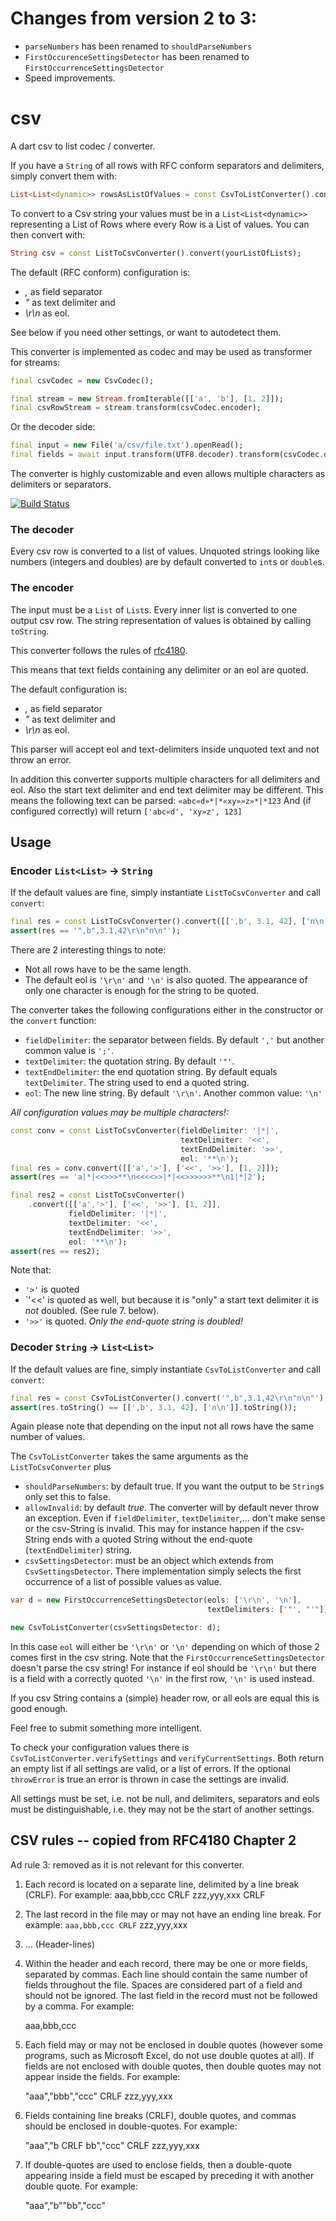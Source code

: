 # Changes from version 2 to 3:

* `parseNumbers` has been renamed to `shouldParseNumbers`
* `FirstOccurenceSettingsDetector` has been renamed to
  `FirstOccurrenceSettingsDetector`
* Speed improvements.

# csv

A dart csv to list codec / converter.

If you have a `String` of all rows with RFC conform separators and delimiters,
simply convert them with:
```dart
List<List<dynamic>> rowsAsListOfValues = const CsvToListConverter().convert(yourString);
```

To convert to a Csv string your values must be in a `List<List<dynamic>>`
representing a List of Rows where every Row is a List of values.
You can then convert with:
```dart
String csv = const ListToCsvConverter().convert(yourListOfLists);
```

The default (RFC conform) configuration is:
* _,_ as field separator
* _"_ as text delimiter and
* _\r\n_ as eol.

See below if you need other settings, or want to autodetect them.

This converter is implemented as codec and may be used as transformer for
streams:

```dart
final csvCodec = new CsvCodec();

final stream = new Stream.fromIterable([['a', 'b'], [1, 2]]);
final csvRowStream = stream.transform(csvCodec.encoder);
```

Or the decoder side:

```dart
final input = new File('a/csv/file.txt').openRead();
final fields = await input.transform(UTF8.decoder).transform(csvCodec.decoder).toList();
```

The converter is highly customizable and even allows multiple characters as
delimiters or separators.

    
[![Build Status](https://drone.io/github.com/close2/csv/status.png)](https://drone.io/github.com/close2/csv/latest)


### The decoder

Every csv row is converted to a list of values.  Unquoted strings looking like
numbers (integers and doubles) are by default converted to `int`s or `double`s.

### The encoder

The input must be a `List` of `List`s.  Every inner list is converted to one
output csv row.  The string representation of values is obtained by calling
`toString`.

This converter follows the rules of
[rfc4180](http://tools.ietf.org/html/rfc4180).

This means that text fields containing any delimiter or an eol are quoted.

The default configuration is:

* _,_ as field separator
* _"_ as text delimiter and
* _\r\n_ as eol.

This parser will accept eol and text-delimiters inside unquoted text and
not throw an error.

In addition this converter supports multiple characters for all delimiters
and eol.  Also the start text delimiter and end text delimiter may be
different.  This means the following text can be parsed:
`«abc«d»*|*«xy»»z»*|*123`
And (if configured correctly) will return `['abc«d', 'xy»z', 123]`


## Usage

### Encoder `List<List>` → `String`

If the default values are fine, simply instantiate `ListToCsvConverter` and
call `convert`:

```dart
final res = const ListToCsvConverter().convert([[',b', 3.1, 42], ['n\n']]);
assert(res == '",b",3.1,42\r\n"n\n"');
```

There are 2 interesting things to note:

* Not all rows have to be the same length.
* The default eol is `'\r\n'` and `'\n'` is also quoted.  The appearance of only
 one character is enough for the string to be quoted.

The converter takes the following configurations either in the constructor or
the `convert` function:

* `fieldDelimiter`: the separator between fields.  By default `','` but another
 common value is `';'`.
* `textDelimiter`: the quotation string.  By default `'"'`.
* `textEndDelimiter`: the end quotation string.  By default equals
 `textDelimiter`.  The string used to end a quoted string.
* `eol`: The new line string.  By default `'\r\n'`.  Another common value: `'\n'`

*All configuration values may be multiple characters!:*

```dart
const conv = const ListToCsvConverter(fieldDelimiter: '|*|',
                                      textDelimiter: '<<',
                                      textEndDelimiter: '>>',
                                      eol: '**\n');
final res = conv.convert([['a','>'], ['<<', '>>'], [1, 2]]);
assert(res == 'a|*|<<>>>**\n<<<<>>|*|<<>>>>>>**\n1|*|2');

final res2 = const ListToCsvConverter()
    .convert([['a','>'], ['<<', '>>'], [1, 2]],
             fieldDelimiter: '|*|',
             textDelimiter: '<<',
             textEndDelimiter: '>>',
             eol: '**\n');
assert(res == res2);
```

Note that:

* `'>'` is quoted
* `'<<' is quoted as well, but because it is "only" a start text delimiter
 it is *not* doubled. (See rule 7. below).
* `'>>'` is quoted.  *Only the end-quote string is doubled!*


### Decoder `String` → `List<List>`

If the default values are fine, simply instantiate `CsvToListConverter` and
call `convert`:

```dart
final res = const CsvToListConverter().convert('",b",3.1,42\r\n"n\n"');
assert(res.toString() == [[',b', 3.1, 42], ['n\n']].toString());
```

Again please note that depending on the input not all rows have the same number
of values.

The `CsvToListConverter` takes the same arguments as the `ListToCsvConverter`
plus

* `shouldParseNumbers`: by default true.  If you want the output to be `String`s only
 set this to false.
* `allowInvalid`: by default *true*.  The converter will by default never throw
 an exception.  Even if `fieldDelimiter`, `textDelimiter`,... don't make sense
 or the csv-String is invalid.  This may for instance happen if the csv-String
 ends with a quoted String without the end-quote (`textEndDelimiter`) string.
* `csvSettingsDetector`: must be an object which extends from
 `CsvSettingsDetector`.  There implementation simply selects the first occurrence
  of a list of possible values as value.
 
 ```dart
 var d = new FirstOccurrenceSettingsDetector(eols: ['\r\n', '\n'],
                                             textDelimiters: ['"', "'"]);

 new CsvToListConverter(csvSettingsDetector: d);
 ```
    
In this case `eol` will either be `'\r\n'` or `'\n'` depending on which of
those 2 comes first in the csv string.  Note that the
`FirstOccurrenceSettingsDetector` doesn't parse the csv string!  For instance
if eol should be `'\r\n'` but there is a field with a correctly quoted `'\n'`
in the first row, `'\n'` is used instead.

If you csv String contains a (simple) header row, or all eols are equal this
is good enough.

Feel free to submit something more intelligent.


To check your configuration values there is `CsvToListConverter.verifySettings`
and `verifyCurrentSettings`.  Both return an empty list if all settings are valid,
or a list of errors.  If the optional `throwError` is true an error is thrown in
case the settings are invalid.

All settings must be set, i.e. not be null, and delimiters, separators and eols must
be distinguishable, i.e. they may not be the start of another settings.


## CSV rules -- copied from RFC4180 Chapter 2

Ad rule 3: removed as it is not relevant for this converter.

1. Each record is located on a separate line, delimited by a line break
   (CRLF).  For example:
    aaa,bbb,ccc CRLF
    zzz,yyy,xxx CRLF

2. The last record in the file may or may not have an ending line break.
   For example:
    `aaa,bbb,ccc CRLF`
    zzz,yyy,xxx

3. ... (Header-lines)

4. Within the header and each record, there may be one or more fields,
   separated by commas.  Each line should contain the same number of
   fields throughout the file.  Spaces are considered part of a field and
   should not be ignored.  The last field in the record must not be
   followed by a comma.  For example:

    aaa,bbb,ccc

5. Each field may or may not be enclosed in double quotes (however some
   programs, such as Microsoft Excel, do not use double quotes at all).
   If fields are not enclosed with double quotes, then double quotes may
   not appear inside the fields.  For example:

    "aaa","bbb","ccc" CRLF
    zzz,yyy,xxx

6. Fields containing line breaks (CRLF), double quotes, and commas should
   be enclosed in double-quotes.  For example:

    "aaa","b CRLF
    bb","ccc" CRLF
    zzz,yyy,xxx

7. If double-quotes are used to enclose fields, then a double-quote
   appearing inside a field must be escaped by preceding it with another
   double quote.  For example:

    "aaa","b""bb","ccc"



